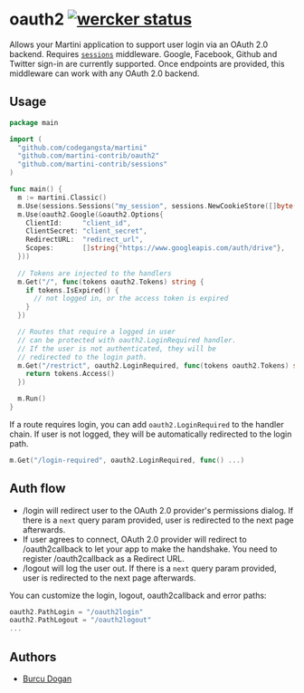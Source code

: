 # oauth2 [![wercker status](https://app.wercker.com/status/cfc6a7d08ba203b6d40aa0b3bd69b477/s/ "wercker status")](https://app.wercker.com/project/bykey/cfc6a7d08ba203b6d40aa0b3bd69b477)

Allows your Martini application to support user login via an OAuth 2.0 backend. Requires [`sessions`](https://github.com/martini-contrib/sessions) middleware. Google, Facebook, Github and Twitter sign-in are currently supported. Once endpoints are provided, this middleware can work with any OAuth 2.0 backend.

## Usage

~~~ go
package main

import (
  "github.com/codegangsta/martini"
  "github.com/martini-contrib/oauth2"
  "github.com/martini-contrib/sessions"
)

func main() {
  m := martini.Classic()
  m.Use(sessions.Sessions("my_session", sessions.NewCookieStore([]byte("secret123"))))
  m.Use(oauth2.Google(&oauth2.Options{
    ClientId:     "client_id",
    ClientSecret: "client_secret",
    RedirectURL:  "redirect_url",
    Scopes:       []string{"https://www.googleapis.com/auth/drive"},
  }))
  
  // Tokens are injected to the handlers
  m.Get("/", func(tokens oauth2.Tokens) string {
    if tokens.IsExpired() {
      // not logged in, or the access token is expired
    }
  })

  // Routes that require a logged in user
  // can be protected with oauth2.LoginRequired handler.
  // If the user is not authenticated, they will be
  // redirected to the login path.
  m.Get("/restrict", oauth2.LoginRequired, func(tokens oauth2.Tokens) string {
    return tokens.Access()
  })

  m.Run()
}
~~~

If a route requires login, you can add `oauth2.LoginRequired` to the handler chain. If user is not logged, they will be automatically redirected to the login path.

~~~ go
m.Get("/login-required", oauth2.LoginRequired, func() ...)
~~~

## Auth flow

* /login will redirect user to the OAuth 2.0 provider's permissions dialog. If there is a `next` query param provided, user is redirected to the next page afterwards.
* If user agrees to connect, OAuth 2.0 provider will redirect to /oauth2callback to let your app to make the handshake. You need to register /oauth2callback as a Redirect URL.
* /logout will log the user out. If there is a `next` query param provided, user is redirected to the next page afterwards.
 
You can customize the login, logout, oauth2callback and error paths:

~~~ go
oauth2.PathLogin = "/oauth2login"
oauth2.PathLogout = "/oauth2logout"
...
~~~

## Authors

* [Burcu Dogan](http://github.com/rakyll)
